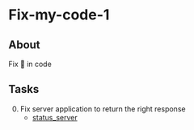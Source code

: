 # Fix-my-code-1
## About
Fix :bug: in code

## Tasks
0. Fix server application to return the right response
	* [status_server](status_server)
